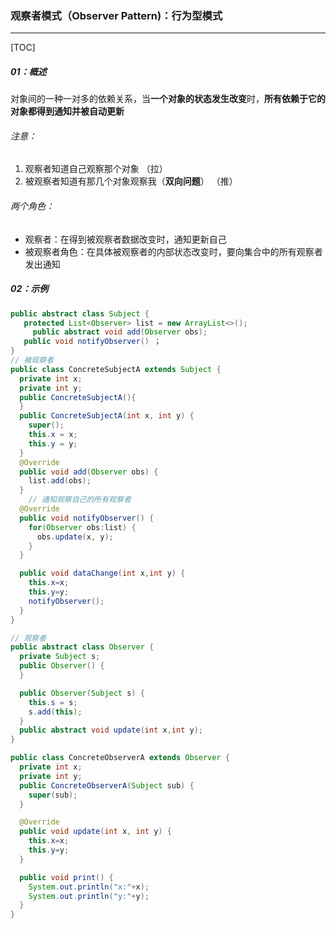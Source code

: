 ### 观察者模式（Observer Pattern)：行为型模式

------

[TOC]

##### 01：概述

  对象间的一种一对多的依赖关系，当**一个对象的状态发生改变**时，**所有依赖于它的对象都得到通知并被自动更新**

###### 注意：

1. 观察者知道自己观察那个对象 （拉）
2. 被观察者知道有那几个对象观察我（**双向问题**） （推）

###### 两个角色： 

- 观察者：在得到被观察者数据改变时，通知更新自己
- 被观察者角色：在具体被观察者的内部状态改变时，要向集合中的所有观察者发出通知

##### 02：示例

```java
public abstract class Subject {
   protected List<Observer> list = new ArrayList<>();
	 public abstract void add(Observer obs);
   public void notifyObserver() ；
}
// 被观察者
public class ConcreteSubjectA extends Subject {
  private int x;
  private int y;
  public ConcreteSubjectA(){
  }
  public ConcreteSubjectA(int x, int y) {
    super();
    this.x = x;
    this.y = y;
  }
  @Override
  public void add(Observer obs) {
    list.add(obs);
  }
	// 通知观察自己的所有观察者
  @Override
  public void notifyObserver() {
    for(Observer obs:list) {
      obs.update(x, y);
    }
  }

  public void dataChange(int x,int y) {
    this.x=x;
    this.y=y;
    notifyObserver();
  }
}

// 观察者
public abstract class Observer {
  private Subject s;
  public Observer() {
  }

  public Observer(Subject s) {
    this.s = s;
    s.add(this);
  }
  public abstract void update(int x,int y);
}

public class ConcreteObserverA extends Observer {
  private int x;
  private int y;
  public ConcreteObserverA(Subject sub) {
    super(sub);
  }

  @Override
  public void update(int x, int y) {
    this.x=x;
    this.y=y;
  }

  public void print() {
    System.out.println("x:"+x);
    System.out.println("y:"+y);
  }
}
```



